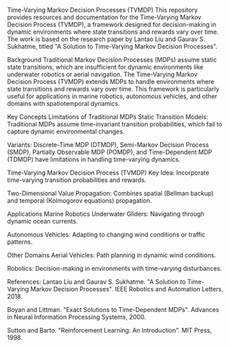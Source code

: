 Time-Varying Markov Decision Processes (TVMDP)
This repository provides resources and documentation for the Time-Varying Markov Decision Process (TVMDP), a framework designed for decision-making in dynamic environments where state transitions and rewards vary over time. The work is based on the research paper by Lantao Liu and Gaurav S. Sukhatme, titled "A Solution to Time-Varying Markov Decision Processes".

Background
Traditional Markov Decision Processes (MDPs) assume static state transitions, which are insufficient for dynamic environments like underwater robotics or aerial navigation. The Time-Varying Markov Decision Process (TVMDP) extends MDPs to handle environments where state transitions and rewards vary over time. This framework is particularly useful for applications in marine robotics, autonomous vehicles, and other domains with spatiotemporal dynamics.

Key Concepts
Limitations of Traditional MDPs
Static Transition Models: Traditional MDPs assume time-invariant transition probabilities, which fail to capture dynamic environmental changes.

Variants: Discrete-Time MDP (DTMDP), Semi-Markov Decision Process (SMDP), Partially Observable MDP (POMDP), and Time-Dependent MDP (TDMDP) have limitations in handling time-varying dynamics.

Time-Varying Markov Decision Process (TVMDP)
Key Idea: Incorporate time-varying transition probabilities and rewards.


Two-Dimensional Value Propagation: Combines spatial (Bellman backup) and temporal (Kolmogorov equations) propagation.

Applications
Marine Robotics
Underwater Gliders: Navigating through dynamic ocean currents.

Autonomous Vehicles: Adapting to changing wind conditions or traffic patterns.

Other Domains
Aerial Vehicles: Path planning in dynamic wind conditions.

Robotics: Decision-making in environments with time-varying disturbances.

References:
Lantao Liu and Gaurav S. Sukhatme. "A Solution to Time-Varying Markov Decision Processes". IEEE Robotics and Automation Letters, 2018.

Boyan and Littman. "Exact Solutions to Time-Dependent MDPs". Advances in Neural Information Processing Systems, 2000.

Sutton and Barto. "Reinforcement Learning: An Introduction". MIT Press, 1998.
